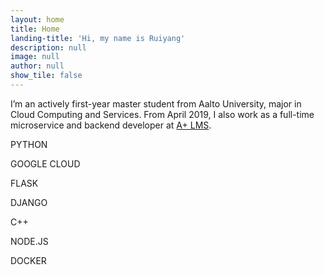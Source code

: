 ```yaml
---
layout: home
title: Home
landing-title: 'Hi, my name is Ruiyang'
description: null
image: null
author: null
show_tile: false
---
```


I’m an actively first-year master student from Aalto University, major in Cloud Computing and
Services. From April 2019, I also work as a full-time microservice and backend developer at <a href='https://apluslms.github.io'>A+ LMS</a>.

  <div id="typed-strings">
  <p>PYTHON<p>
  <p>GOOGLE CLOUD<p>
    <p>FLASK</p>
    <p>DJANGO</p>
    <p>C++</p>
    <p>NODE.JS</p>
    <p>DOCKER</p>
  </div>
